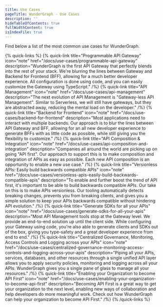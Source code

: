 ```yaml
---
title: Use Cases
pageTitle: WunderGraph - Use Cases
description: ''
hideTableOfContents: true
fullWidthContent: true
isIndexFile: true
---
```


Find below a list of the most common use cases for WunderGraph.

{% quick-links %}
{% quick-link title="Programmable API Gateway" icon="note" href="/docs/use-cases/programmable-api-gateway" description="WunderGraph is the first API Gateway that perfectly blends into the rest of your stack. We're blurring the lines between Gateway and Backend for Frontend (BFF), allowing for a much better developer experience. All configuration is done using code, and you can easily customize the Gateway using TypeScript." /%}
{% quick-link title="API Management" icon="note" href="/docs/use-cases/api-management" description="The next evolution of API Management is \"Gateway-less API Management\". Similar to Serverless, we will still have gateways, but they are abstracted away, reducing the mental load on the developer." /%}
{% quick-link title="Backend for Frontend" icon="note" href="/docs/use-cases/backend-for-frontend" description="Most applications need to interact with multiple backends. Our approach is to blur the lines between API Gateway and BFF, allowing for an all new developer experience to generate BFFs with as little code as possible, while still giving you the flexibility to customize." /%}
{% quick-link title="API Composition & Integration" icon="note" href="/docs/use-cases/api-composition-and-integration" description="Companies all around the world are picking up on going \"API first\". Our approach to support this is to make composition and integration of APIs as easy as possible. Each new API composition is an opportunity to enable a new use case." /%}
{% quick-link title="Versionless APIs: Easily build backwards compatible APIs" icon="note" href="/docs/use-cases/versionless-apis-easily-build-backwards-compatible-apis" description="To enable and further boost the trend of API first, it's important to be able to build backwards compatible APIs. Our take on this is to make APIs versionless. Our tooling automatically detects breaking changes, prevents you from breaking clients, and gives you a simple solution to keep your APIs backwards compatible without hindering API evolution." /%}
{% quick-link title="Generate SDKs for all your APIs" icon="note" href="/docs/use-cases/generate-sdks-for-all-your-apis" description="Most API Management tools stop at the Gateway level. We provide an end-to-end solution up until the client side. While configuring your Gateway using code, you're also able to generate clients and SDKs out of the box, giving you type-safety and a great developer experience from end to end." /%}
{% quick-link title="Centralized Governance, Monitoring, Access Controls and Logging across your APIs" icon="note" href="/docs/use-cases/centralized-governance-monitoring-access-controls-and-logging-across-your-apis" description="Piping all your APIs, services, databases, and other resources through a single unified API layer allows you to apply security policies, monitoring and logging across all your APIs. WunderGraph gives you a single pane of glass to manage all your resources." /%}
{% quick-link title="Enabling your Organization to become API First" icon="note" href="/docs/use-cases/enabling-your-organization-to-become-api-first" description="Becoming API First is a great way to get your organization to the next level, enabling new ways of collaboration and help developers do more meaningful work. Check out how WunderGraph can help your organization to become API First." /%}
{% /quick-links %}
